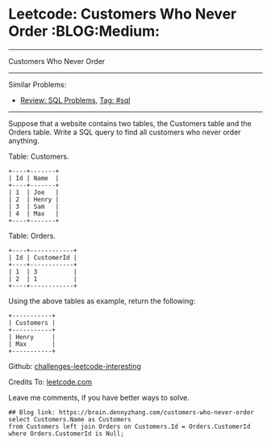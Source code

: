 # Leetcode: Customers Who Never Order     :BLOG:Medium:


---

Customers Who Never Order  

---

Similar Problems:  
-   [Review: SQL Problems](https://brain.dennyzhang.com/review-sql), [Tag: #sql](https://brain.dennyzhang.com/tag/sql)

---

Suppose that a website contains two tables, the Customers table and the Orders table. Write a SQL query to find all customers who never order anything.  

Table: Customers.  

    +----+-------+
    | Id | Name  |
    +----+-------+
    | 1  | Joe   |
    | 2  | Henry |
    | 3  | Sam   |
    | 4  | Max   |
    +----+-------+

Table: Orders.  

    +----+------------+
    | Id | CustomerId |
    +----+------------+
    | 1  | 3          |
    | 2  | 1          |
    +----+------------+

Using the above tables as example, return the following:  

    +-----------+
    | Customers |
    +-----------+
    | Henry     |
    | Max       |
    +-----------+

Github: [challenges-leetcode-interesting](https://github.com/DennyZhang/challenges-leetcode-interesting/tree/master/customers-who-never-order)  

Credits To: [leetcode.com](https://leetcode.com/problems/customers-who-never-order/description/)  

Leave me comments, if you have better ways to solve.  

    ## Blog link: https://brain.dennyzhang.com/customers-who-never-order
    select Customers.Name as Customers
    from Customers left join Orders on Customers.Id = Orders.CustomerId
    where Orders.CustomerId is Null;
